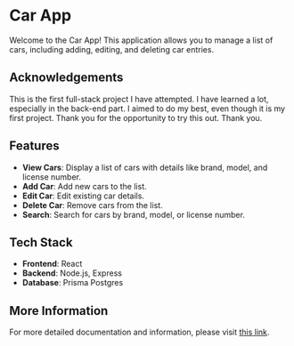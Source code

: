# Car App

Welcome to the Car App! This application allows you to manage a list of cars, including adding, editing, and deleting car entries. 

## Acknowledgements

This is the first full-stack project I have attempted. I have learned a lot, especially in the back-end part. I aimed to do my best, even though it is my first project. Thank you for the opportunity to try this out. Thank you.

## Features

- **View Cars**: Display a list of cars with details like brand, model, and license number.
- **Add Car**: Add new cars to the list.
- **Edit Car**: Edit existing car details.
- **Delete Car**: Remove cars from the list.
- **Search**: Search for cars by brand, model, or license number.

## Tech Stack

- **Frontend**: React
- **Backend**: Node.js, Express
- **Database**: Prisma Postgres

## More Information

For more detailed documentation and information, please visit [this link](https://drive.google.com/drive/folders/1Y7Lo-bO_BxL-T47FojHFkmF0oT9GS7RM?usp=sharing).
